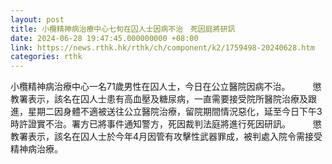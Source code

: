 ```yaml
---
layout: post
title: 小欖精神病治療中心七旬在囚人士因病不治　死因庭將研訊
date: 2024-06-28 19:47:45.000000000 +08:00
link: https://news.rthk.hk/rthk/ch/component/k2/1759498-20240628.htm
categories: rthk
---
```


小欖精神病治療中心一名71歲男性在囚人士，今日在公立醫院因病不治。
　　 
懲教署表示，該名在囚人士患有高血壓及糖尿病，一直需要接受院所醫院治療及跟進，星期二因身體不適被送往公立醫院治療，留院期間情況惡化，延至今日下午3時許證實不治。署方已將事件通知警方，死因裁判法庭將進行死因研訊。
　　 
懲教署表示，該名在囚人士於今年4月因管有攻擊性武器罪成，被判處入院令需接受精神病治療。
